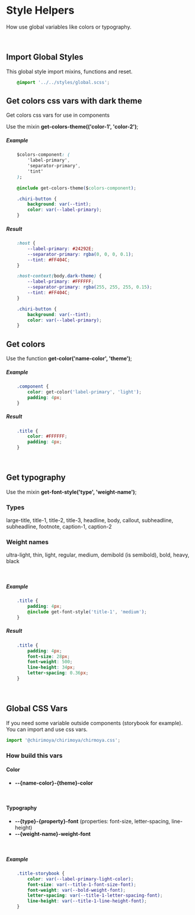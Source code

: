 # Style Helpers

How use global variables like colors or typography.

&nbsp;

## Import Global Styles

This global style import mixins, functions and reset.

```css
    @import '../../styles/global.scss';
```

## Get colors css vars with dark theme

Get colors css vars for use in components

Use the mixin __get-colors-theme(('color-1', 'color-2')__;

##### Example
```css
    $colors-component: (
        'label-primary',
        'separator-primary',
        'tint'
    );
    
    @include get-colors-theme($colors-component);

    .chiri-button {
        background: var(--tint);
        color: var(--label-primary);
    }
```
##### Result

```css
    :host {
        --label-primary: #24292E;
        --separator-primary: rgba(0, 0, 0, 0.1);
        --tint: #FF404C;
    }

    :host-context(body.dark-theme) {
        --label-primary: #FFFFFF;
        --separator-primary: rgba(255, 255, 255, 0.15);
        --tint: #FF404C;
    }

    .chiri-button {
        background: var(--tint);
        color: var(--label-primary);
    }
```

## Get colors

Use the function __get-color('name-color', 'theme')__;

##### Example

```css
    .component {
        color: get-color('label-primary', 'light');
        padding: 4px;
    }
```
##### Result

```css
    .title {
        color: #FFFFFF;
        padding: 4px;
    }
```
&nbsp;

## Get typography

Use the mixin __get-font-style('type', 'weight-name')__;

### Types
large-title, title-1, title-2, title-3, headline, body, callout, subheadline, subheadline, footnote, caption-1, caption-2

### Weight names
ultra-light, thin, light, regular, medium, demibold (is semibold), bold, heavy, black

&nbsp;

##### Example
```css
    .title {
        padding: 4px;
        @include get-font-style('title-1', 'medium');        
    }
```
##### Result

```css
    .title {
        padding: 4px;
        font-size: 28px;
        font-weight: 500;
        line-height: 34px;
        letter-spacing: 0.36px;
    }
```

&nbsp;

## Global CSS Vars

If you need some variable outside components (storybook for example). You can import and use css vars.

```javascript
import '@chirimoya/chirimoya/chirmoya.css';
```

### How build this vars
#### Color
* __--{name-color}-{theme}-color__

&nbsp;

#### Typography

* __--{type}-{property}-font__ (properties: font-size, letter-spacing, line-height)
* __--{weight-name}-weight-font__

&nbsp;

##### Example
```css
    .title-storybook {
        color: var(--label-primary-light-color);
        font-size: var(--title-1-font-size-font);
        font-weight: var(--bold-weight-font);
        letter-spacing: var(--title-1-letter-spacing-font);
        line-height: var(--title-1-line-height-font);
    }
```
